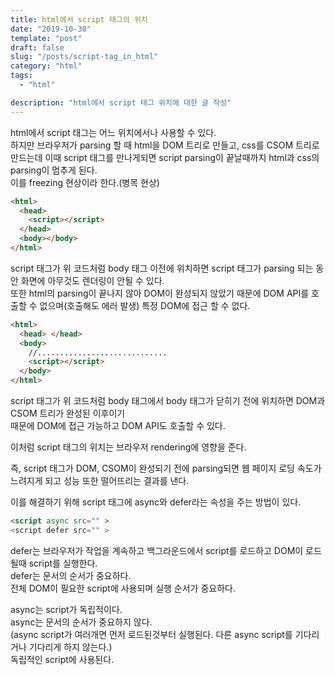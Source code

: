 ```yaml
---
title: html에서 script 태그의 위치
date: "2019-10-30"
template: "post"
draft: false
slug: "/posts/script-tag_in_html"
category: "html"
tags:
  - "html"

description: "html에서 script 태그 위치에 대한 글 작성"
---
```


html에서 script 태그는 어느 위치에서나 사용할 수 있다.  
하지만 브라우저가 parsing 할 때 html을 DOM 트리로 만들고, css를 CSOM 트리로 만드는데 이때 script 태그를 만나게되면 script parsing이 끝날때까지 html과 css의 parsing이 멈추게 된다.  
이를 freezing 현상이라 한다.(병목 현상)

```html
<html>
  <head>
    <script></script>
  </head>
  <body></body>
</html>
```

script 태그가 위 코드처럼 body 태그 이전에 위치하면 script 태그가 parsing 되는 동안 화면에 아무것도 렌더링이 안될 수 있다.  
또한 html의 parsing이 끝나지 않아 DOM이 완성되지 않았기 때문에 DOM API를 호출할 수 없으며(호출해도 에러 발생) 특정 DOM에 접근 할 수 없다.

```html
<html>
  <head> </head>
  <body>
    //.............................
    <script></script>
  </body>
</html>
```

script 태그가 위 코드처럼 body 태그에서 body 태그가 닫히기 전에 위치하면 DOM과 CSOM 트리가 완성된 이후이기  
때문에 DOM에 접근 가능하고 DOM API도 호출할 수 있다.

이처럼 script 태그의 위치는 브라우저 rendering에 영향을 준다.

즉, script 태그가 DOM, CSOM이 완성되기 전에 parsing되면 웹 페이지 로딩 속도가 느려지게 되고 성능 또한 떨어뜨리는 결과를 낸다.

이를 해결하기 위해 script 태그에 async와 defer라는 속성을 주는 방법이 있다.

```html
<script async src="" >
<script defer src="" >
```

defer는 브라우저가 작업을 계속하고 백그라운드에서 script를 로드하고 DOM이 로드 될때 script를 실행한다.  
defer는 문서의 순서가 중요하다.  
전체 DOM이 필요한 script에 사용되며 실행 순서가 중요하다.

async는 script가 독립적이다.  
async는 문서의 순서가 중요하지 않다.  
(async script가 여러개면 먼저 로드된것부터 실행된다. 다른 async script를 기다리거나 기다리게 하지 않는다.)  
독립적인 script에 사용된다.
